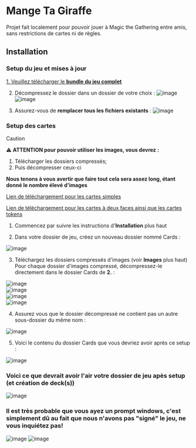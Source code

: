 # Mange Ta Giraffe

Projet fait localement pour pouvoir jouer à Magic the Gathering entre amis, sans restrictions de cartes ni de règles.

## Installation

### Setup du jeu et mises à jour
[1. Veuillez télécharger le **bundle du jeu complet**](https://send.tresorit.com/a#b23OXzAYhY-b1xDumsupDw)

2. Décompressez le dossier dans un dossier de votre choix :
![image](./.guide/1_1.png)
![image](./.guide/1_2.png)

3. Assurez-vous de **remplacer tous les fichiers existants** :
![image](./.guide/1_3.png)  

### Setup des cartes
> [!caution]
> :warning: **ATTENTION pour pouvoir utiliser les images, vous devrez :**
> 1. Télécharger les dossiers compressés;
> 2. Puis décompresser ceux-ci
> 
> **Nous tenons à vous avertir que faire tout cela sera assez long, étant donné le nombre élevé d'images**

[Lien de téléchargement pour les cartes simples](https://send.tresorit.com/a#C8rShnnrQ9TByKUcGHaaYA)  

[Lien de téléchargement pour les cartes à deux faces ainsi que les cartes tokens](https://send.tresorit.com/a#fjyBNBu1WgepQO-IBx40kw)


1. Commencez par suivre les instructions d'**Installation** plus haut

2. Dans votre dossier de jeu, créez un nouveau dossier nommé Cards :  

![image](./.guide/2_2.png)  

3. Téléchargez les dossiers compressés d'images (voir **Images** plus haut) Pour chaque dossier d'images compressé, décompressez-le directement dans le dossier Cards de **2.** :  

![image](./.guide/3_1.png)  
![image](./.guide/3_2.png)  
![image](./.guide/3_3.png)  
![image](./.guide/3_4.png)  

4. Assurez vous que le dossier décompressé ne contient pas un autre sous-dossier du même nom :
   
![image](./.guide/4_1.png)  
  
5. Voici le contenu du dossier Cards que vous devriez avoir après ce setup :

![image](./.guide/4_2.png)  


### Voici ce que devrait avoir l'air votre dossier de jeu apès setup (et création de deck(s))
![image](./.guide/5_3.png) 

### Il est très probable que vous ayez un prompt windows, c'est simplement dû au fait que nous n'avons pas "signé" le jeu, ne vous inquiétez pas!
![image](./.guide/6_1.png)
![image](./.guide/6_2.png)  
